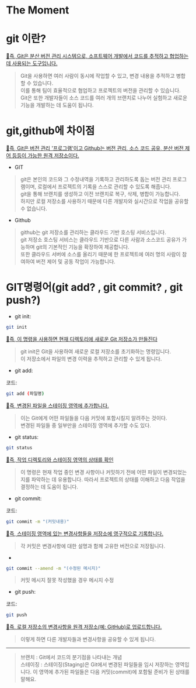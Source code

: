 The Moment
=====================

# git 이란?
<u>📌즉, Git은 분산 버전 관리 시스템으로, 소프트웨어 개발에서 코드를 추적하고 협업하는 데 사용되는 도구입니다.</u>

>   Git을 사용하면 여러 사람이 동시에 작업할 수 있고, 변경 내용을 추적하고 병합할 수 있습니다.</br>
>   이를 통해 팀이 효율적으로 협업하고 프로젝트의 버전을 관리할 수 있습니다.</br>
>   Git은 또한 개발자들이 소스 코드를 여러 개의 브랜치로 나누어 실험하고 새로운 기능을 개발하는 데 도움이 됩니다.</br>

# git,github에 차이점

<u>📌즉, Git은 버전 관리 '프로그램'이고 Github는 버전 관리, 소스 코드 공유, 분산 버전 제어 등등이 가능한 원격 저장소이다.</u>

* GIT 
>   git은 본인의 코드와 그 수정내역을 기록하고 관리하도록 돕는 버전 관리 프로그램이며, 로컬에서 프로젝트의 기록을 스스로 관리할 수 있도록 해줍니다.</br>
>   git을 통해 브랜치를 생성하고 이전 브랜치로 복구, 삭제, 병합이 가능합니다.</br>
>   하지만 로컬 저장소를 사용하기 때문에 다른 개발자와 실시간으로 작업을 공유할 수 없습니다.

* Github

>   github는 git 저장소를 관리하는 클라우드 기반 호스팅 서비스입니다.</br>
>   git 저장소 호스팅 서비스는 클라우드 기반으로 다른 사람과 소스코드 공유가 가능하며 git의 기본적인 기능을 확장하여 제공합니다.</br>
>   또한 클라우드 서버에 소스를 올리기 때문에 한 프로젝트에 여러 명의 사람이 참여하여 버전 제어 및 공동 작업이 가능합니다.</br>

# GIT명령어(git add? , git commit? , git push?)

* git init:</br>

```bash
git init
```

<u>📌즉, 이 명령을 사용하면 현재 디렉토리에 새로운 Git 저장소가 만들진다</u></br>


>   git init은 Git을 사용하여 새로운 로컬 저장소를 초기화하는 명령입니다.</br>
>   이 저장소에서 파일의 변경 이력을 추적하고 관리할 수 있게 됩니다.</br>

* git add:</br>

코드:
```bash
git add (파일명)
```

<u>📌즉, 변경된 파일을 스테이징 영역에 추가합니다.</u></br>

>   이는 Git에게 어떤 파일들을 다음 커밋에 포함시킬지 알려주는 것이다. </br>
>   변경된 파일들 중 일부만을 스테이징 영역에 추가할 수도 있다.</br>

* git status:</br>

```bash
git status
```

<u>📌즉, 작업 디렉토리와 스테이징 영역의 상태를 확인</u></br>

>   이 명령은 현재 작업 중인 변경 사항이나 커밋하기 전에 어떤 파일이 변경되었는지를 파악하는 데 유용합니다. 
>   따라서 프로젝트의 상태를 이해하고 다음 작업을 결정하는 데 도움이 됩니다.

* git commit:</br>

코드:
```bash
git commit -m "(커밋내용)"
```

<u>📌즉, 스테이징 영역에 있는 변경사항들을 저장소에 영구적으로 기록합니다.</u></br>

>   각 커밋은 변경사항에 대한 설명과 함께 고유한 버전으로 저장됩니다.</br>

+
```bash
git commit --amend -m "(수정된 메시지)"
```

>   커밋 메시지 잘못 작성했을 경우 메시지 수정

* git push:</br>

코드:
```bash
git push
```

<u>📌즉, 로컬 저장소의 변경사항을 원격 저장소(예: GitHub)로 업로드합니다.</u></br> 

>   이렇게 하면 다른 개발자들과 변경사항을 공유할 수 있게 됩니다.</br>

***

>   브랜치 : Git에서 코드의 분기점을 나타내는 개념</br>
>   스테이징 : 스테이징(Staging)은 Git에서 변경된 파일들을 임시 저장하는 영역입니다. 이 영역에 추가된 파일들은 다음 커밋(commit)에 포함될 준비가 된 상태를 말해요.